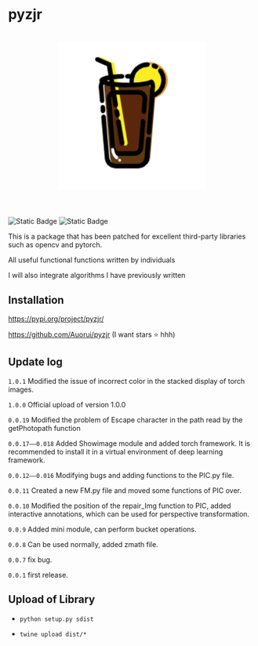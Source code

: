 # pyzjr

<h1 align="center">
<img src="https://github.com/Auorui/AI-Learning-Materials/blob/main/webbg/%E5%86%B0%E7%BA%A2%E8%8C%B6.png" width="300">
</h1><br>

![Static Badge](https://img.shields.io/badge/GitHub-Auorui-bgr?link=https%3A%2F%2Fgithub.com%2FAuorui)
![Static Badge](https://img.shields.io/badge/Download-pyzjr-rgb?color=%233ABBEB&link=https%3A%2F%2Fpypi.org%2Fproject%2Fpyzjr)

This is a package that has been patched for excellent third-party libraries such as opencv and pytorch.

All useful functional functions written by individuals

I will also integrate algorithms I have previously written

## Installation

https://pypi.org/project/pyzjr/

https://github.com/Auorui/pyzjr (I want stars ⭐ hhh)

## Update log
`1.0.1` Modified the issue of incorrect color in the stacked display of torch images.

`1.0.0` Official upload of version 1.0.0

`0.0.19` Modified the problem of Escape character in the path read by the getPhotopath function

`0.0.17——0.018` Added Showimage module and added torch framework. It is recommended to install it in a virtual environment of deep learning framework.

`0.0.12——0.016` Modifying bugs and adding functions to the PIC.py file.

`0.0.11` Created a new FM.py file and moved some functions of PIC over.

`0.0.10` Modified the position of the repair_Img function to PIC, added interactive annotations, which can be used for perspective transformation.

`0.0.9` Added mini module, can perform bucket operations.

`0.0.8` Can be used normally, added zmath file.

`0.0.7` fix bug.

`0.0.1` first release.

## Upload of Library

* `python setup.py sdist`

* `twine upload dist/*`